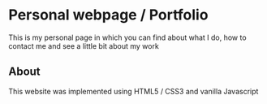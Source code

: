 # Personal webpage / Portfolio
This is my personal page in which you can find about what I do, how to contact me and see a little bit about my work

## About
This website was implemented using HTML5 / CSS3 and vanilla Javascript